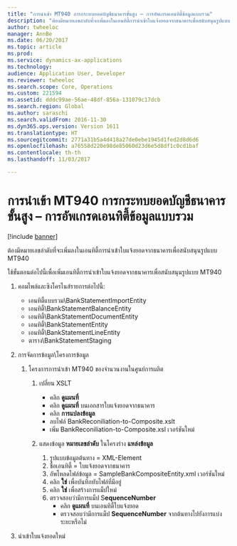 ```yaml
---
title: "การนำเข้า MT940 การกระทบยอดบัญชีธนาคารขั้นสูง – การอัพเกรดเอนทิตี้ข้อมูลแบบรวม"
description: "ต้องมีหมายเลขลำดับที่จะเพิ่มลงในเอนทิตี้การนำเข้าใบแจ้งยอดจากธนาคารเพื่อสนับสนุนรูปแบบ MT940"
author: twheeloc
manager: AnnBe
ms.date: 06/20/2017
ms.topic: article
ms.prod: 
ms.service: dynamics-ax-applications
ms.technology: 
audience: Application User, Developer
ms.reviewer: twheeloc
ms.search.scope: Core, Operations
ms.custom: 221594
ms.assetid: dddc99ae-56ae-48df-856a-131079c17dcb
ms.search.region: Global
ms.author: saraschi
ms.search.validFrom: 2016-11-30
ms.dyn365.ops.version: Version 1611
ms.translationtype: HT
ms.sourcegitcommit: 2771a31b5a4d418a27de0ebe1945d1fed2d8d6d6
ms.openlocfilehash: a76558d220e98de85060d23d6e5d8df1c0cd1baf
ms.contentlocale: th-th
ms.lasthandoff: 11/03/2017

---
```


# <a name="advanced-bank-reconciliation-mt940-import--composite-data-entity-upgrade"></a>การนำเข้า MT940 การกระทบยอดบัญชีธนาคารขั้นสูง – การอัพเกรดเอนทิตี้ข้อมูลแบบรวม

[!include [banner](../includes/banner.md)]

ต้องมีหมายเลขลำดับที่จะเพิ่มลงในเอนทิตี้การนำเข้าใบแจ้งยอดจากธนาคารเพื่อสนับสนุนรูปแบบ MT940 

ใช้ขั้นตอนต่อไปนี้เพื่อเพิ่มเอนทิตี้การนำเข้าใบแจ้งยอดจากธนาคารเพื่อสนับสนุนรูปแบบ MT940

1.  คอมไพล์และซิงโครไนส์รายการต่อไปนี้:
    -   เอนทิตี้แบบรวม\\BankStatementImportEntity
    -   เอนทิตี้\\BankStatementBalanceEntity
    -   เอนทิตี้\\BankStatementDocumentEntity
    -   เอนทิตี้\\BankStatementEntity
    -   เอนทิตี้\\BankStatementLineEntity
    -   ตาราง\\BankStatementStaging

2.  การจัดการข้อมูล\\โครงการข้อมูล
    1.  โครงการการนำเข้า MT940 ของจำนวนงานในศูนย์การผลิต
        1.  เปลี่ยน XSLT
            -   คลิก **ดูแผนที่**
            -   คลิก **ดูแผนที่** บนเอกสารใบแจ้งยอดจากธนาคาร
            -   คลิก **การแปลงข้อมูล**
            -   ลบไฟล์ BankReconiliation-to-Composite.xslt
            -   เพิ่ม BankReconiliation-to-Composite.xsl เวอร์ชันใหม่

        2.  แสดงข้อมูล **หมายเลขลำดับ** ในโครงร่าง **แหล่งข้อมูล**
            1.  รูปแบบข้อมูลต้นทาง = XML-Element
            2.  ชื่อเอนทิตี้ = ใบแจ้งยอดจากธนาคาร
            3.  อัพโหลดไฟล์ข้อมูล = SampleBankCompositeEntity.xml เวอร์ชันใหม่
            4.  คลิก **ใช่** เพื่อบันทึกทับไฟล์ที่มีอยู่
            5.  คลิก **ใช่** เพื่อสร้างการแม็ปใหม่
            6.  ตรวจสอบว่ามีการแม็ป S**equenceNumber**
                -   คลิก **ดูแผนที่** บนเอนทิตี้ใบแจ้งยอด
                -   ตรวจสอบว่ามีการแม็ป **SequenceNumber** จากต้นทางไปยังการแบ่งระยะหรือไม่

3.  นำเข้าใบแจ้งยอดใหม่





